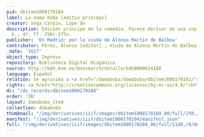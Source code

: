 ```yaml
---
pid: dbitem1000170104
label: La dama boba [editio princeps]
creator: Vega Carpio, Lope de
description: Edición príncipe de la comedia. Parece derivar de una copia ilegal. 300
  h.; 4º; ff. 256r-275v.
publisher: 'En Madrid: por la viuda de Alonso Martin de Balboa'
contributor: Pérez, Alonso [editor] ; Viuda de Alonso Martín de Balboa [impresora]
_date: '1617'
object_type: Impreso
repository: Biblioteca Digital Hispánica
source: http://bdh.bne.es/bnesearch/detalle/bdh0000014188
language: Español
relation: Se aproxima a <a href="/damaboba/damaboba/dbitem1000170102/">dbitem1000170102</a> ; es parte de <a href="/damaboba/damaboba/dbitem1000170103/">dbitem1000170103</a>
rights: <a href="http://creativecommons.org/licenses/by-nc-sa/4.0/">http://creativecommons.org/licenses/by-nc-sa/4.0/</a>
dc: "/dc_records/dbitem1000170104"
order: '26'
layout: damaboba_item
collection: damaboba
thumbnail: "/img/derivatives/iiif/images/dbitem1000170104_00/full/250,/0/default.jpg"
manifest: "/img/derivatives/iiif/dbitem1000170104/manifest.json"
full: "/img/derivatives/iiif/images/dbitem1000170104_00/full/1140,/0/default.jpg"
---
```


